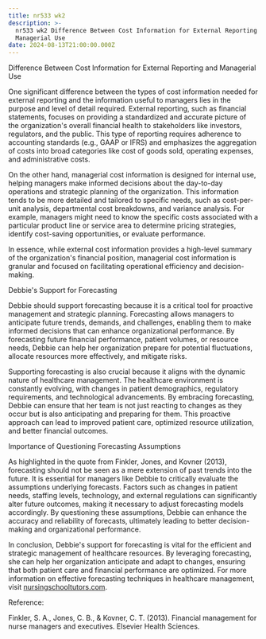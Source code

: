 ```yaml
---
title: nr533 wk2
description: >-
  nr533 wk2 Difference Between Cost Information for External Reporting and
  Managerial Use
date: 2024-08-13T21:00:00.000Z
---
```


Difference Between Cost Information for External Reporting and Managerial Use

One significant difference between the types of cost information needed for external reporting and the information useful to managers lies in the purpose and level of detail required. External reporting, such as financial statements, focuses on providing a standardized and accurate picture of the organization's overall financial health to stakeholders like investors, regulators, and the public. This type of reporting requires adherence to accounting standards (e.g., GAAP or IFRS) and emphasizes the aggregation of costs into broad categories like cost of goods sold, operating expenses, and administrative costs.

On the other hand, managerial cost information is designed for internal use, helping managers make informed decisions about the day-to-day operations and strategic planning of the organization. This information tends to be more detailed and tailored to specific needs, such as cost-per-unit analysis, departmental cost breakdowns, and variance analysis. For example, managers might need to know the specific costs associated with a particular product line or service area to determine pricing strategies, identify cost-saving opportunities, or evaluate performance.

In essence, while external cost information provides a high-level summary of the organization's financial position, managerial cost information is granular and focused on facilitating operational efficiency and decision-making.

Debbie's Support for Forecasting

Debbie should support forecasting because it is a critical tool for proactive management and strategic planning. Forecasting allows managers to anticipate future trends, demands, and challenges, enabling them to make informed decisions that can enhance organizational performance. By forecasting future financial performance, patient volumes, or resource needs, Debbie can help her organization prepare for potential fluctuations, allocate resources more effectively, and mitigate risks.

Supporting forecasting is also crucial because it aligns with the dynamic nature of healthcare management. The healthcare environment is constantly evolving, with changes in patient demographics, regulatory requirements, and technological advancements. By embracing forecasting, Debbie can ensure that her team is not just reacting to changes as they occur but is also anticipating and preparing for them. This proactive approach can lead to improved patient care, optimized resource utilization, and better financial outcomes.

Importance of Questioning Forecasting Assumptions

As highlighted in the quote from Finkler, Jones, and Kovner (2013), forecasting should not be seen as a mere extension of past trends into the future. It is essential for managers like Debbie to critically evaluate the assumptions underlying forecasts. Factors such as changes in patient needs, staffing levels, technology, and external regulations can significantly alter future outcomes, making it necessary to adjust forecasting models accordingly. By questioning these assumptions, Debbie can enhance the accuracy and reliability of forecasts, ultimately leading to better decision-making and organizational performance.

In conclusion, Debbie's support for forecasting is vital for the efficient and strategic management of healthcare resources. By leveraging forecasting, she can help her organization anticipate and adapt to changes, ensuring that both patient care and financial performance are optimized. For more information on effective forecasting techniques in healthcare management, visit [nursingschooltutors.com](https://nursingschooltutors.com).

Reference:

Finkler, S. A., Jones, C. B., & Kovner, C. T. (2013). Financial management for nurse managers and executives. Elsevier Health Sciences.
